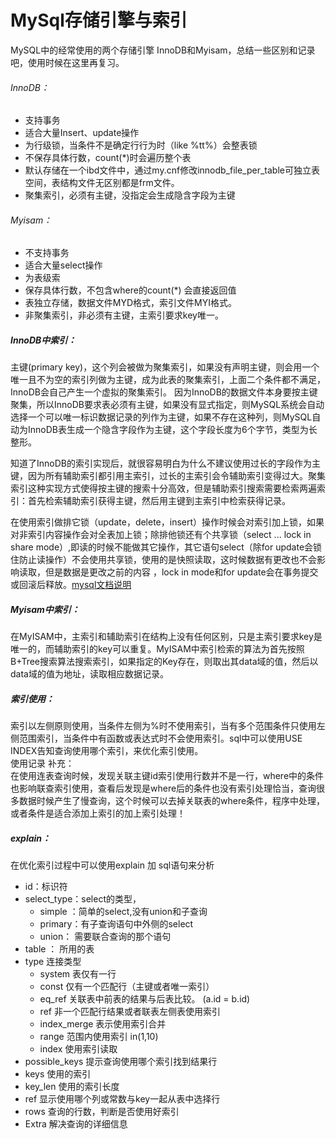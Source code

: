 # MySql存储引擎与索引

MySQL中的经常使用的两个存储引擎 InnoDB和Myisam，总结一些区别和记录吧，使用时候在这里再复习。

###### InnoDB：

- 支持事务
- 适合大量Insert、update操作
- 为行级锁，当条件不是确定行行为时（like %tt%）会整表锁
- 不保存具体行数，count(*)时会遍历整个表
- 默认存储在一个ibd文件中，通过my.cnf修改innodb_file_per_table可独立表空间，表结构文件无区别都是frm文件。
- 聚集索引，必须有主键，没指定会生成隐含字段为主键

###### Myisam：

- 不支持事务
- 适合大量select操作
- 为表级索
- 保存具体行数，不包含where的count(*) 会直接返回值
- 表独立存储，数据文件MYD格式，索引文件MYI格式。
- 非聚集索引，非必须有主键，主索引要求key唯一。

##### InnoDB中索引：

主键(primary key)，这个列会被做为聚集索引，如果没有声明主键，则会用一个唯一且不为空的索引列做为主键，成为此表的聚集索引，上面二个条件都不满足，InnoDB会自己产生一个虚拟的聚集索引。 因为InnoDB的数据文件本身要按主键聚集，所以InnoDB要求表必须有主键，如果没有显式指定，则MySQL系统会自动选择一个可以唯一标识数据记录的列作为主键，如果不存在这种列，则MySQL自动为InnoDB表生成一个隐含字段作为主键，这个字段长度为6个字节，类型为长整形。

知道了InnoDB的索引实现后，就很容易明白为什么不建议使用过长的字段作为主键，因为所有辅助索引都引用主索引，过长的主索引会令辅助索引变得过大。聚集索引这种实现方式使得按主键的搜索十分高效，但是辅助索引搜索需要检索两遍索引：首先检索辅助索引获得主键，然后用主键到主索引中检索获得记录。

在使用索引做排它锁（update，delete，insert）操作时候会对索引加上锁，如果对非索引内容操作会对全表加上锁；除排他锁还有个共享锁（select ... lock in share mode）,即读的时候不能做其它操作，其它语句select（除for update会锁住防止读操作）不会使用共享锁，使用的是快照读取，这时候数据有更改也不会影响读取，但是数据是更改之前的内容 ，lock in mode和for update会在事务提交或回滚后释放。[mysql文档说明](https://dev.mysql.com/doc/refman/5.7/en/innodb-locking-reads.html)

##### Myisam中索引：

在MyISAM中，主索引和辅助索引在结构上没有任何区别，只是主索引要求key是唯一的，而辅助索引的key可以重复。MyISAM中索引检索的算法为首先按照B+Tree搜索算法搜索索引，如果指定的Key存在，则取出其data域的值，然后以data域的值为地址，读取相应数据记录。

##### 索引使用：

索引以左侧原则使用，当条件左侧为%时不使用索引，当有多个范围条件只使用左侧范围索引，当条件中有函数或表达式时不会使用索引。sql中可以使用USE INDEX告知查询使用哪个索引，来优化索引使用。
<br />使用记录 补充：
<br />在使用连表查询时候，发现关联主键id索引使用行数并不是一行，where中的条件也影响联查索引使用，查看后发现是where后的条件也没有索引处理恰当，查询很多数据时候产生了慢查询，这个时候可以去掉关联表的where条件，程序中处理，或者条件是适合添加上索引的加上索引处理！
##### explain：

在优化索引过程中可以使用explain 加 sql语句来分析

- id：标识符
- select_type：select的类型，
  - simple ：简单的select,没有union和子查询
  - primary：有子查询语句中外侧的select
  - union： 需要联合查询的那个语句
- table ： 所用的表
- type 连接类型
  - system 表仅有一行
  - const 仅有一个匹配行（主键或者唯一索引） 
  - eq_ref 关联表中前表的结果与后表比较。 (a.id = b.id)
  - ref 非一个匹配行结果或者联表左侧表使用索引
  - index_merge 表示使用索引合并
  - range 范围内使用索引 in(1,10)
  - index 使用索引读取
- possible_keys 提示查询使用哪个索引找到结果行
- keys 使用的索引
- key_len 使用的索引长度
- ref 显示使用哪个列或常数与key一起从表中选择行
- rows 查询的行数，判断是否使用好索引
- Extra 解决查询的详细信息
